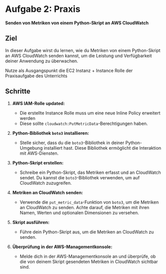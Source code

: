 # Aufgabe 2: Praxis

**Senden von Metriken von einem Python-Skript an AWS CloudWatch**

## Ziel

In dieser Aufgabe wirst du lernen, wie du Metriken von einem Python-Skript an AWS CloudWatch senden kannst, um die Leistung und Verfügbarkeit deiner Anwendung zu überwachen.

Nutze als Ausgangspunkt die EC2 Instanz + Instance Rolle der Praxisaufgabe des Unterrichts

## Schritte

1. **AWS IAM-Rolle updated:**
   - Die erstellte Instance Rolle muss um eine neue Inline Policy erweitert werden
   - Diese sollte `cloudwatch:PutMetricData`-Berechtigungen haben.

2. **Python-Bibliothek `boto3` installieren:**
   - Stelle sicher, dass du die `boto3`-Bibliothek in deiner Python-Umgebung installiert hast. Diese Bibliothek ermöglicht die Interaktion mit AWS-Diensten.

3. **Python-Skript erstellen:**
   - Schreibe ein Python-Skript, das Metriken erfasst und an CloudWatch sendet. Du kannst die `boto3`-Bibliothek verwenden, um auf CloudWatch zuzugreifen.

4. **Metriken an CloudWatch senden:**
   - Verwende die `put_metric_data`-Funktion von `boto3`, um die Metriken an CloudWatch zu senden. Achte darauf, die Metriken mit ihren Namen, Werten und optionalen Dimensionen zu versehen.

5. **Skript ausführen:**
   - Führe dein Python-Skript aus, um die Metriken an CloudWatch zu senden.

6. **Überprüfung in der AWS-Managementkonsole:**
   - Melde dich in der AWS-Managementkonsole an und überprüfe, ob die von deinem Skript gesendeten Metriken in CloudWatch sichtbar sind.

